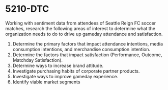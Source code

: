# 5210-DTC
Working with sentiment data from attendees of Seattle Reign FC soccer matches, research the following areas of interest to determine what the organization needs to do to drive up gameday attendance and satisfaction.

1. Determine the primary factors that impact attendance intentions, media consumption intentions, and merchandise consumption intention.
2. Determine the factors that impact satisfaction (Performance, Outcome, Matchday Satisfaction).
3. Determine ways to increase brand attitude.
4. Investigate purchasing habits of corporate partner products.
5. Investigate ways to improve gameday experience.
6. Identify viable market segments
